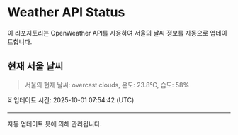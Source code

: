 
# Weather API Status

이 리포지토리는 OpenWeather API를 사용하여 서울의 날씨 정보를 자동으로 업데이트합니다.

## 현재 서울 날씨
> 서울의 현재 날씨: overcast clouds, 온도: 23.8°C, 습도: 58%

⏳ 업데이트 시간: 2025-10-01 07:54:42 (UTC)

---
자동 업데이트 봇에 의해 관리됩니다.
